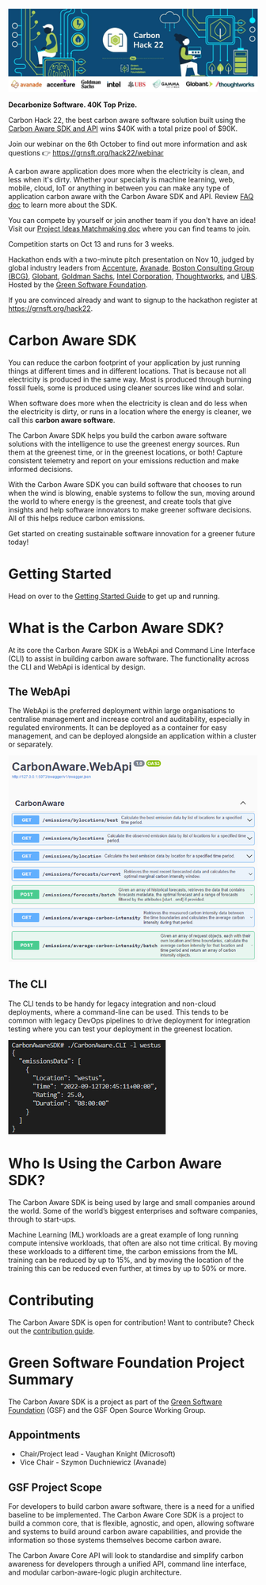 [![Join #CarbonHack22](images/hackathon-banner.png)](https://grnsft.org/hack22)

**Decarbonize Software. 40K Top Prize.**

Carbon Hack 22, the best carbon aware software solution built using the [Carbon Aware SDK and API](https://github.com/Green-Software-Foundation/carbon-aware-sdk) wins $40K with a total prize pool of $90K.

Join our webinar on the 6th October to find out more information and ask questions 👉 https://grnsft.org/hack22/webinar

A carbon aware application does more when the electricity is clean, and less when it's dirty. Whether your specialty is machine learning, web, mobile, cloud, IoT or anything in between you can make any type of application carbon aware with the Carbon Aware SDK and API. Review [FAQ doc](https://grnsft.org/hack22/FAQ) to learn more about the SDK.

You can compete by yourself or join another team if you don't have an idea! Visit our [Project Ideas Matchmaking doc](https://docs.google.com/document/d/14VQZwFe-Q8bxf1TbsNNOXfTT37BFGVfUfk0MzP7rE6c/edit#) where you can find teams to join.

Competition starts on Oct 13 and runs for 3 weeks.

Hackathon ends with a two-minute pitch presentation on Nov 10, judged by global industry leaders from [Accenture](https://www.linkedin.com/company/accenture/), [Avanade](https://www.linkedin.com/company/avanade/), [Boston Consulting Group (BCG)](https://www.linkedin.com/company/boston-consulting-group/), [Globant](https://www.linkedin.com/company/globant/), [Goldman Sachs](https://www.linkedin.com/company/goldman-sachs/), [Intel Corporation](https://www.linkedin.com/company/intel-corporation/), [Thoughtworks](https://www.linkedin.com/company/thoughtworks/), and [UBS](https://www.linkedin.com/company/ubs/). Hosted by the [Green Software Foundation](https://greensoftware.foundation/).

If you are convinced already and want to signup to the hackathon register at https://grnsft.org/hack22.

# Carbon Aware SDK
You can reduce the carbon footprint of your application by just running things at different times and in different locations. That is because not all electricity is produced in the same way. Most is produced through burning fossil fuels, some is produced using cleaner sources like wind and solar.

When software does more when the electricity is clean and do less when the electricity is dirty, or runs in a location where the energy is cleaner, we call this **carbon aware software**.

The Carbon Aware SDK helps you build the carbon aware software solutions with the intelligence to use the greenest energy sources. Run them at the greenest time, or in the greenest locations, or both! Capture consistent telemetry and report on your emissions reduction and make informed decisions.

With the Carbon Aware SDK you can build software that chooses to run when the wind is blowing, enable systems to follow the sun, moving around the world to where energy is the greenest, and create tools that give insights and help software innovators to make greener software decisions. All of this helps reduce carbon emissions.

Get started on creating sustainable software innovation for a greener future today!

# Getting Started

Head on over to the [Getting Started Guide](./GettingStarted.md) to get up and running.

# What is the Carbon Aware SDK?

At its core the Carbon Aware SDK is a WebApi and Command Line Interface (CLI) to assist in building carbon aware software. The functionality across the CLI and WebApi is identical by design.

## The WebApi
The WebApi is the preferred deployment within large organisations to centralise management and increase control and auditability, especially in regulated environments. It can be deployed as a container for easy management, and can be deployed alongside an application within a cluster or separately.

![WebApi Screenshot](./images/screenshot_web_api.png)

## The CLI

The CLI tends to be handy for legacy integration and non-cloud deployments, where a command-line can be used. This tends to be common with legacy DevOps pipelines to drive deployment for integration testing where you can test your deployment in the greenest location.

![WebApi Screenshot](./images/screenshot_cli.png)

# Who Is Using the Carbon Aware SDK?

The Carbon Aware SDK is being used by large and small companies around the world. Some of the world’s biggest enterprises and software companies, through to start-ups.

Machine Learning (ML) workloads are a great example of long running compute intensive workloads, that often are also not time critical. By moving these workloads to a different time, the carbon emissions from the ML training can be reduced by up to 15%, and by moving the location of the training this can be reduced even further, at times by up to 50% or more.

# Contributing

The Carbon Aware SDK is open for contribution! Want to contribute? Check out the [contribution guide](./CONTRIBUTING.md).

# Green Software Foundation Project Summary

The Carbon Aware SDK is a project as part of the [Green Software Foundation](https://greensoftware.foundation/) (GSF) and the GSF Open Source Working Group.

## Appointments

-   Chair/Project lead - Vaughan Knight (Microsoft)
-   Vice Chair - Szymon Duchniewicz (Avanade)

## GSF Project Scope

For developers to build carbon aware software, there is a need for a unified baseline to be implemented. The Carbon Aware Core SDK is a project to build a common core, that is flexible, agnostic, and open, allowing software and systems to build around carbon aware capabilities, and provide the information so those systems themselves become carbon aware.

The Carbon Aware Core API will look to standardise and simplify carbon awareness for developers through a unified API, command line interface, and modular carbon-aware-logic plugin architecture.
